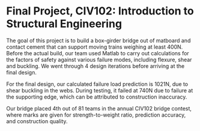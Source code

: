 # Final Project, CIV102: Introduction to Structural Engineering

The goal of this project is to build a box-girder bridge out of matboard and contact cement that can support moving trains weighing at least 400N. Before the actual build, our team used Matlab to carry out calculations for the factors of safety against various failure modes, including flexure, shear and buckling. We went through 4 design iterations before arriving at the final design.   

For the final design, our calculated failure load prediction is 1021N, due to shear buckling in the webs. During testing, it failed at 740N due to failure at the supporting edge, which can be attributed to construction inaccuracy.   

Our bridge placed 4th out of 81 teams in the annual CIV102 bridge contest, where marks are given for strength-to-weight ratio, prediction accuracy, and construction quality.  

<!--![511](https://github.com/user-attachments/assets/aeef361c-1f04-4388-aedf-188379a5823b)
Left to right: [Jiarui Wen](https://github.com/jiarui-wen), [Frank Fang](https://github.com/FaFaFrankie), [Boya Zhang](https://github.com/BoyaZhangNB).
Note: We wrote a failure load of 399N on the bridge (the first test is 400N), even though the calculations gave us 1021N, because we didn't have confidence in our construction quality. However, the bridge ended up surviving much longer than we expected! -->
